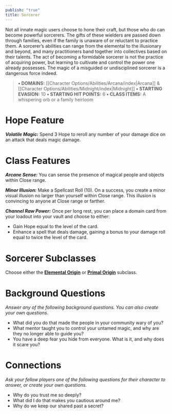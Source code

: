 ```yaml
---
publish: "true"
title: Sorcerer
---
```

Not all innate magic users choose to hone their craft, but those who do can become powerful sorcerers. The gifts of these wielders are passed down through families, even if the family is unaware of or reluctant to practice them. A sorcerer’s abilities can range from the elemental to the illusionary and beyond, and many practitioners band together into collectives based on their talents. The act of becoming a formidable sorcerer is not the practice of acquiring power, but learning to cultivate and control the power one already possesses. The magic of a misguided or undisciplined sorcerer is a dangerous force indeed.

> **• DOMAINS:** [[Character Options/Abilities/Arcana/index|Arcana]] & [[Character Options/Abilities/Midnight/index|Midnight]]
> **• STARTING EVASION:** 10
> **• STARTING HIT POINTS:** 6
> **• CLASS ITEMS:** A whispering orb or a family heirloom

# Hope Feature

***Volatile Magic:*** Spend 3 Hope to reroll any number of your damage dice on an attack that deals magic damage.

# Class Features

***Arcane Sense:*** You can sense the presence of magical people and objects within Close range.

***Minor Illusion:*** Make a Spellcast Roll (10). On a success, you create a minor visual illusion no larger than yourself within Close range. This illusion is convincing to anyone at Close range or farther.

***Channel Raw Power:*** Once per long rest, you can place a domain card from your loadout into your vault and choose to either:

- Gain Hope equal to the level of the card.
- Enhance a spell that deals damage, gaining a bonus to your damage roll equal to twice the level of the card.

# Sorcerer Subclasses

Choose either the **[Elemental Origin](Elemental%20Origin.md)** or **[Primal Origin](Primal%20Origin.md)** subclass.

# Background Questions

*Answer any of the following background questions. You can also create your own questions.*

- What did you do that made the people in your community wary of you?
- What mentor taught you to control your untamed magic, and why are they no longer able to guide you?
- You have a deep fear you hide from everyone. What is it, and why does it scare you?

# Connections

*Ask your fellow players one of the following questions for their character to answer, or create your own questions.*

- Why do you trust me so deeply?
- What did I do that makes you cautious around me?
- Why do we keep our shared past a secret?
